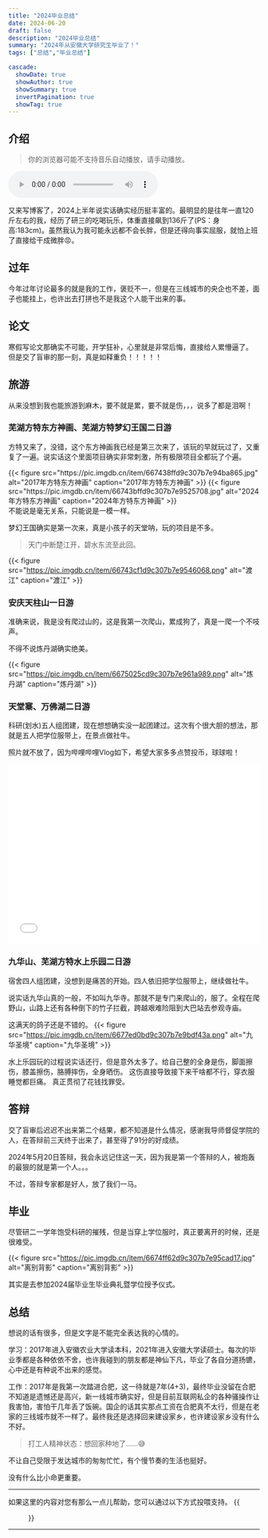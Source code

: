 ```yaml
---
title: "2024毕业总结"
date: 2024-06-20
draft: false
description: "2024毕业总结"
summary: "2024年从安徽大学研究生毕业了！"
tags: ["总结","毕业总结"]

cascade:
  showDate: true
  showAuthor: true
  showSummary: true
  invertPagination: true
  showTag: true
---
```


## 介绍

> 你的浏览器可能不支持音乐自动播放，请手动播放。

 <audio id="music-player" autoplay controls >
    <source type="audio/mp3" src="https://oss.mrning.cn/%E6%88%92%E7%BD%91.m4a"></source>
    <p>你的浏览器不支持音乐播放</p>
</audio>

<script>
    var player = document.getElementById("music-player");
    player.volume = 0.2;
    player.play()
    if (player.paused) { 
        player.paused=false;
        player.play(); 
    }    
</script>

又来写博客了，2024上半年说实话确实经历挺丰富的。最明显的是往年一直120斤左右的我，经历了研三的吃喝玩乐，体重直接飙到136斤了(PS：身高:183cm)。虽然我认为我可能永远都不会长胖，但是还得向事实屈服，就怕上班了直接给干成微胖😡。
## 过年
今年过年讨论最多的就是我的工作，褒贬不一，但是在三线城市的央企也不差，面子也能挂上，也许出去打拼也不是我这个人能干出来的事。

## 论文
寒假写论文那确实不可能，开学狂补，心里就是非常后悔，直接给人累懵逼了。
但是交了盲审的那一刻，真是如释重负！！！！！



## 旅游
从来没想到我也能旅游到麻木，要不就是累，要不就是伤，，，说多了都是泪啊！
### 芜湖方特东方神画、芜湖方特梦幻王国二日游
方特又来了，没错，这个东方神画我已经是第三次来了，该玩的早就玩过了，又重复了一遍。说实话这个里面项目确实非常刺激，所有极限项目全都玩了个遍。
<div>
{{< figure
    src="https://pic.imgdb.cn/item/667438ffd9c307b7e94ba865.jpg"
    alt="2017年方特东方神画"
    caption="2017年方特东方神画"
    >}}
    {{< figure
    src="https://pic.imgdb.cn/item/66743bffd9c307b7e9525708.jpg"
    alt="2024年方特东方神画"
    caption="2024年方特东方神画"
    >}}
    </div>
不能说是毫无关系，只能说是一模一样。

梦幻王国确实是第一次来，真是小孩子的天堂呐，玩的项目是不多。

>天门中断楚江开，碧水东流至此回。

{{< figure
    src="https://pic.imgdb.cn/item/66743cf1d9c307b7e9546068.png"
    alt="渡江"
    caption="渡江"
    >}}

### 安庆天柱山一日游
准确来说，我是没有爬过山的，这是我第一次爬山，累成狗了，真是一爬一个不吱声。

不得不说炼丹湖确实绝美。

{{< figure
    src="https://pic.imgdb.cn/item/6675025cd9c307b7e961a989.png"
    alt="炼丹湖"
    caption="炼丹湖"
    >}}
### 天堂寨、万佛湖二日游
科研(划水)五人组团建，现在想想确实没一起团建过。这次有个很大胆的想法，那就是五人把学位服带上，在景点做社牛。

照片就不放了，因为哔哩哔哩Vlog如下，希望大家多多点赞投币，球球啦！
<div><iframe src="//player.bilibili.com/player.html?isOutside=true&aid=1105172202&bvid=BV1rw4m1S78a&cid=1559655044&p=1&high_quality=1" width="100%" height="360" scrolling="no" border="0" frameborder="no" framespacing="0" allowfullscreen="true"></iframe></div>

### 九华山、芜湖方特水上乐园二日游
宿舍四人组团建，没想到是痛苦的开始。四人依旧把学位服带上，继续做社牛。

说实话九华山真的一般，不如叫九华寺。那就不是专门来爬山的，服了。全程在爬野山，山路上还有各种倒下的竹子拦截，跨越艰难险阻到大巴站去参观寺庙。

这满天的鸽子还是不错的。
{{< figure
    src="https://pic.imgdb.cn/item/6677ed0bd9c307b7e9bdf43a.png"
    alt="九华圣境"
    caption="九华圣境"
    >}}

水上乐园玩的过程说实话还行，但是意外太多了。给自己整的全身是伤，脚面擦伤，膝盖擦伤，胳膊摔伤，全身晒伤。
这伤直接导致接下来干啥都不行，穿衣服睡觉都巨痛。
真正贯彻了花钱找罪受。


## 答辩
交了盲审后迟迟不出来第二个结果，都不知道是什么情况，感谢我导师督促学院的人，在答辩前三天终于出来了，甚至得了91分的好成绩。

2024年5月20日答辩，我会永远记住这一天，因为我是第一个答辩的人，被炮轰的最狠的就是第一个人。。。

不过，答辩专家都是好人，放了我们一马。


## 毕业
尽管研二一学年饱受科研的摧残，但是当穿上学位服时，真正要离开的时候，还是很难受。

{{< figure
    src="https://pic.imgdb.cn/item/6674ff62d9c307b7e95cad17.jpg"
    alt="离别背影"
    caption="离别背影"
    >}}

其实是去参加2024届毕业生毕业典礼暨学位授予仪式。
##  总结
想说的话有很多，但是文字是不能完全表达我的心情的。

学习：2017年进入安徽农业大学读本科，2021年进入安徽大学读硕士。每次的毕业季都是各种依依不舍，也许我碰到的朋友都是神仙下凡，毕业了各自分道扬镳，心中还是有种说不出来的感觉。


工作：2017年是我第一次踏进合肥，这一待就是7年(4+3)，最终毕业没留在合肥不知道是遗憾还是高兴，新一线城市确实好，但是目前互联网私企的各种骚操作让我害怕，害怕干几年丢了饭碗。国企的话其实那点工资在合肥真不太行，但是在老家的三线城市就不一样了。最终我还是选择回来建设家乡，也许建设家乡没有什么不好。

> 打工人精神状态：想回家种地了……😅

不让自己受限于发达城市的匆匆忙忙，有个慢节奏的生活也挺好。

没有什么比小命更重要。



-------------
<div>
如果这里的内容对您有那么一点儿帮助，您可以通过以下方式投喂支持。
{{<figure
    src="https://pic.imgdb.cn/item/62cbcb4ef54cd3f9379479c1.jpg"
    alt="投喂列表"
    caption="[投喂列表](/reward)"
    >}}</div>

------------